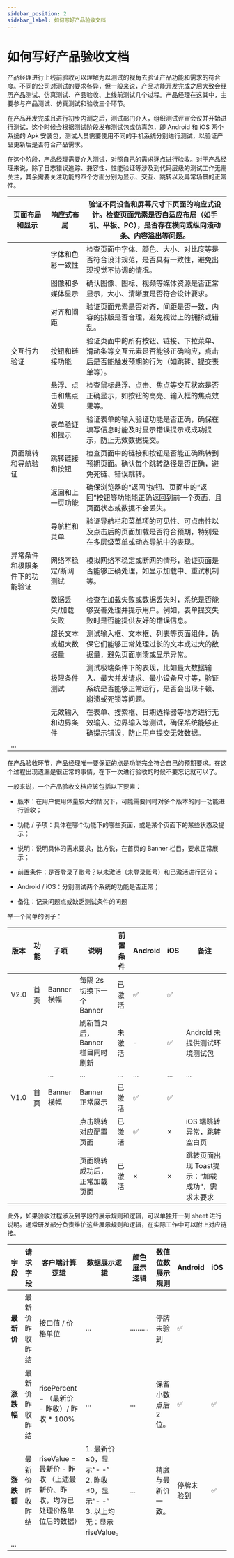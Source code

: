 ```yaml
---
sidebar_position: 2
sidebar_label: 如何写好产品验收文档
---
```


# 如何写好产品验收文档 

产品经理进行上线前验收可以理解为以测试的视角去验证产品功能和需求的符合度。不同的公司对测试的要求各异，但一般来说，产品功能开发完成之后大致会经历产品测试、仿真测试、产品验收、上线前测试几个过程。产品经理在这其中，主要参与产品测试、仿真测试和验收三个环节。

在产品开发完成且进行初步内测之后，测试部门介入，组织测试评审会议并开始进行测试，这个时候会根据测试阶段发布测试包或仿真包，即 Android 和 iOS 两个系统的 Apk 安装包，测试人员需要使用不同的手机系统分别进行测试，以验证产品更新后是否符合产品需求。



在这个阶段，产品经理需要介入测试，对照自己的需求逐点进行验收。对于产品经理来说，除了日志错误追踪、兼容性、性能验证等涉及到代码层级的测试工作无需关注，其余需要关注功能的四个方面分别为显示、交互、跳转以及异常场景的正常性。

| 页面布局和显示         | 响应式布局      | 验证不同设备和屏幕尺寸下页面的响应式设计。检查页面元素是否自适应布局（如手机、平板、PC），是否存在横向或纵向滚动条、内容溢出等问题。 |
| --------------- | ---------- | ------------------------------------------------------------------- |
|                 | 字体和色彩一致性   | 检查页面中字体、颜色、大小、对比度等是否符合设计规范，是否具有一致性，避免出现视觉不协调的情况。                    |
|                 | 图像和多媒体显示   | 确认图像、图标、视频等媒体资源是否正常显示，大小、清晰度是否符合设计要求。                               |
|                 | 对齐和间距      | 验证页面元素是否对齐，间距是否一致，内容的排版是否合理，避免视觉上的拥挤或错乱。                            |
| 交互行为验证          | 按钮和链接功能    | 验证页面中的所有按钮、链接、下拉菜单、滑动条等交互元素是否能够正确响应，点击后是否能触发预期的行为（如跳转、提交表单等）。       |
|                 | 悬浮、点击和焦点效果 | 检查鼠标悬浮、点击、焦点等交互状态是否正确显示，如按钮的高亮、输入框的焦点效果等。                           |
|                 | 表单验证和提示    | 验证表单的输入验证功能是否正确，确保在填写信息时能及时显示错误提示或成功提示，防止无效数据提交。                    |
| 页面跳转和导航验证       | 跳转链接和按钮    | 检查页面中的链接和按钮是否能正确跳转到预期页面。确认每个跳转路径是否正确，避免死链、错误跳转。                     |
|                 | 返回和上一页功能   | 确保浏览器的“返回”按钮、页面中的“返回”按钮等功能能正确返回到前一个页面，且页面状态或数据不会丢失。                 |
|                 | 导航栏和菜单     | 验证导航栏和菜单项的可见性、可点击性以及点击后的页面加载是否符合预期，特别是在多层级菜单或动态导航中的表现。              |
| 异常条件和极限条件下的功能验证 | 网络不稳定/断网测试 | 模拟网络不稳定或断网的情形，验证页面是否能够正确处理，如显示加载中、重试机制等。                            |
|                 | 数据丢失/加载失败  | 检查在加载失败或数据丢失时，系统是否能够妥善处理并提示用户。例如，表单提交失败时是否能提供友好的错误信息。               |
|                 | 超长文本或超大数据量 | 测试输入框、文本框、列表等页面组件，确保它们能够正常处理过长的文本或过大的数据量，避免页面崩溃或显示异常。               |
|                 | 极限条件测试     | 测试极端条件下的表现，比如最大数据输入、最大并发请求、最小设备尺寸等，验证系统是否能够正常运行，是否会出现卡顿、崩溃或死锁等问题。   |
|                 | 无效输入和边界条件  | 在表单、搜索框、日期选择器等地方进行无效输入、边界输入等测试，确保系统能够正确提示错误，防止用户提交无效数据。             |
| ...             |            |                                                                     |

在产品验收环节，产品经理唯一要保证的点是功能完全符合自己的预期要求。在这个过程出现遗漏是很正常的事情，在下一次进行验收的时候不要忘记就可以了。



一般来说，一个产品验收文档应该包括以下要素：

* 版本：在用户使用体量较大的情况下，可能需要同时对多个版本的同一功能进行验收；

* 功能 / 子项：具体在哪个功能下的哪些页面，或是某个页面下的某些状态及提示；

* 说明：说明具体的需求要求，比方说，在首页的 Banner 栏目，要求正常展示；

* 前置条件：是否登录了账号？以未激活（未登录账号）和已激活进行区分；

* Android / iOS：分别测试两个系统的功能是否正常；

* 备注：记录问题点或缺乏测试条件的问题



举一个简单的例子：

| **版本** | **功能** | **子项**    | **说明**              | **前置条件** | **Android** | **iOS** | **备注**                      |
| ------ | ------ | --------- | ------------------- | -------- | ----------- | ------- | --------------------------- |
| V2.0   | 首页     | Banner 横幅 | 每隔 2s 切换下一个 Banner  | 已激活      | ✅           | ✅       |                             |
|        |        |           | 刷新首页后，Banner 栏目同时刷新 | 未激活      | -           | ✅       | Android 未提供测试环境测试包          |
|        |        | ...       | ...                 | ...      | ...         | ...     | ...                         |
| V1.0   | 首页     | Banner 横幅 | Banner 正常展示         | 已激活      | ✅           | ✅       |                             |
|        |        |           | 点击跳转对应配置页面          | 已激活      | ✅           | ×       | iOS 端跳转异常，跳转空白页             |
|        |        |           | 页面跳转成功后，正常加载页面      | 已激活      | ×           | ×       | 跳转页面出现 Toast提示：“加载成功”，需求未要求 |

此外，如果验收过程涉及到字段的展示规则和逻辑，可以单独开一列 sheet 进行说明。通常研发部分负责维护这些展示规则和逻辑，在实际工作中可以附上对应链接。

| **字段**  | **请求字段**          | **客户端计算逻辑**                                            | **数据展示逻辑**                                                                                                         | **颜色展示逻辑**                                                                                                    | **数值位数展示规则** | **Android** | **iOS** |
| --------------- | ----------------- | ------------------------------------------------------ | ------------------------------------------------------------------------------------------------------------------ | ------------------------------------------------------------------------------------------------------------- | ------------ | ----------- | ------- |
| **最新价** | 最新价<br/>昨收<br/>昨结 | 接口值 / 价格单位                                             |...|..........| 停牌未验到       | ✅       |
| **涨跌幅** | 最新价&#xA;昨收&#xA;昨结 | risePercent = &#xA;（最新价 - 昨收）/ 昨收 \* 100%              |...|...| 保留小数点后 2 位。  | ✅           | ✅       |
| **涨跌额** | 最新价&#xA;昨收&#xA;昨结 | riseValue = 最新价 - 昨收&#xA;&#xA;（上述最新价、昨收，均为已处理价格单位后的数据） | 1. 最新价≤0，显示“- -”<br/>2\. 昨收≤0，显示“- -”<br/>3\. 以上均无：显示 riseValue。                                                 |...| 精度与最新价一致。    | 停牌未验到       | ✅       |
| ...     |                   |                                                        |                                                                                                                    |                                                                                                               |              |             |         |

